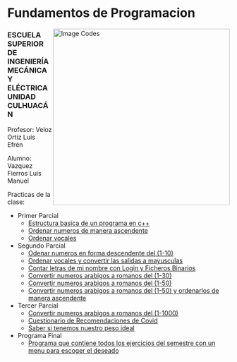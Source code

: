 # Fundamentos de Programacion
<img ALIGN="right" src = "https://i.ytimg.com/an/shiOfpU-weo/13452109-88d9-401c-90e3-9b4c86cd4583_mq.jpg?v=5912d37a" alt="Image Codes" height="400" width="" >

### ESCUELA SUPERIOR DE INGENIERÍA MECÁNICA Y ELÉCTRICA UNIDAD CULHUACÁN

Profesor: Veloz Ortiz Luis Efrén

Alumno: Vazquez Fierros Luis Manuel

Practicas de la clase:

* Primer Parcial
  * [Estructura basica de un programa en c++](./1er%20Parcial/Estructura%20Basica%20de%20un%20programa%20en%20C%2B%2B.cc)
  * [Ordenar numeros de manera ascendente](/1er%20Parcial/ordenar_numeros.cc)
  * [Ordenar vocales](./1er%20Parcial/ordenar_vocales.cc)
* Segundo Parcial
  * [Odenar numeros en forma descendente del (1-10)](./2do%20Parcial/ordenar%20numeros%20descendente.cc)
  * [Ordenar vocales y convertir las salidas a mayusculas](./2do%20Parcial/ordenar_vocales_mayus.cc)
  * [Contar letras de mi nombre con Login y Ficheros Binarios](./2do%20Parcial/Contar%20letras%20de%20mi%20nombre%20con%20Login%20y%20ficheros%20binarios/calcular%20numero%20de%20letras%20de%20mi%20nombre.cc)
  * [Convertir numeros arabigos a romanos del (1-30)](./2do%20Parcial/Ronamos%201-30.cc)
  * [Convertir numeros arabigos a romanos del (1-50)](./2do%20Parcial/romanos%201-50.cc)
  * [Convertir numeros arabigos a romanos del (1-50) y ordenarlos de manera ascendente](./2do%20Parcial/convertir%20a%20romanos%20y%20ordenar%20de%20manera%20ascendente.cc)
* Tercer Parcial
  * [Convertir numeros arabigos a romanos del (1-1000)](./3er%20Parcial/romanos%201-1000.cc)
  * [Cuestionario de Recomendaciones de Covid](./3er%20Parcial/prueba%20covid.cc)
  * [Saber si tenemos nuestro peso ideal](./3er%20Parcial/Calcular-peso-ideal.cc)
* Programa Final
  * [Programa que contiene todos los ejercicios del semestre con un menu para escoger el deseado](./ProgramaFinal/Menu%20con%20todos%20los%20programas.cc)
